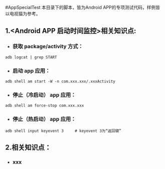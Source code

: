 #AppSpecialTest
本目录下的脚本，皆为Android APP的专项测试代码，样例皆以电视猫为参考。

## 1.<Android APP 启动时间监控>相关知识点:  
* ### 获取 package/activity 方式：
```adb logcat | grep START```  
* ### 启动 app 应用：
```adb shell am start -W -n com.xxx.xxx/.xxxActivity```  
* ### 停止（冷启动） app 应用：
```adb shell am force-stop com.xxx.xxx```  
* ### 停止（热启动） app 应用：
```adb shell input keyevent 3     # keyevent 3为“返回键”```  
  
## 2.<Android APP >相关知识点：  
* ### xxx
